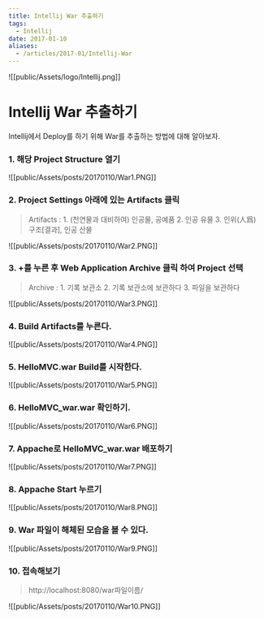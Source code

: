 ```yaml
---
title: Intellij War 추출하기
tags:
  - Intellij
date: 2017-01-10
aliases: 
  - /articles/2017-01/Intellij-War
---
```


![[public/Assets/logo/Intellij.png]]

# **Intellij War 추출하기**

Intellij에서 Deploy를 하기 위해 War를 추출하는 방법에 대해 알아보자.

### 1. 해당 Project Structure 열기

![[public/Assets/posts/20170110/War1.PNG]]

### 2. Project Settings 아래에 있는 Artifacts 클릭

> Artifacts : 1. (천연물과 대비하여) 인공물, 공예품   2. 인공 유물   3. 인위(人爲) 구조[결과], 인공 산물

![[public/Assets/posts/20170110/War2.PNG]]

### 3. +를 누른 후 Web Application Archive 클릭 하여 Project 선택

> Archive : 1. 기록 보관소   2. 기록 보관소에 보관하다   3. 파일을 보관하다

![[public/Assets/posts/20170110/War3.PNG]]

### 4. Build Artifacts를 누른다.

![[public/Assets/posts/20170110/War4.PNG]]

### 5. HelloMVC.war Build를 시작한다.

![[public/Assets/posts/20170110/War5.PNG]]

### 6. HelloMVC_war.war 확인하기.

![[public/Assets/posts/20170110/War6.PNG]]

### 7. Appache로 HelloMVC_war.war 배포하기

![[public/Assets/posts/20170110/War7.PNG]]

### 8. Appache Start 누르기

![[public/Assets/posts/20170110/War8.PNG]]

### 9. War 파일이 해체된 모습을 볼 수 있다.

![[public/Assets/posts/20170110/War9.PNG]]

### 10. 접속해보기

> http://localhost:8080/war파일이름/

![[public/Assets/posts/20170110/War10.PNG]]
